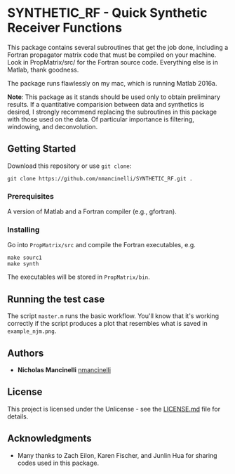# SYNTHETIC_RF - Quick Synthetic Receiver Functions

This package contains several subroutines that get the job done, including a Fortran propagator matrix code that must be compiled on your machine. Look in PropMatrix/src/ for the Fortran source code. Everything else is in Matlab, thank goodness.

The package runs flawlessly on my mac, which is running Matlab 2016a.

**Note**:  This package as it stands should be used only to obtain preliminary results.  If a quantitative comparision between data and synthetics is desired, I strongly recommend replacing the subroutines in this package with those used on the data.  Of particular importance is filtering, windowing, and deconvolution.

## Getting Started

Download this repository or use ```git clone```:

```git clone https://github.com/nmancinelli/SYNTHETIC_RF.git .``` 

### Prerequisites

A version of Matlab and a Fortran compiler (e.g., gfortran).

### Installing

Go into ```PropMatrix/src``` and compile the Fortran executables, e.g.

```
make sourc1
make synth
```

The executables will be stored in ```PropMatrix/bin```.

## Running the test case

The script ```master.m``` runs the basic workflow.
You'll know that it's working correctly if the script produces a plot that resembles what is saved in ```example_njm.png```.

## Authors

* **Nicholas Mancinelli** [nmancinelli](https://github.com/nmancinelli)

## License

This project is licensed under the Unlicense - see the [LICENSE.md](LICENSE.md) file for details.

## Acknowledgments

* Many thanks to Zach Eilon, Karen Fischer, and Junlin Hua for sharing codes used in this package.
